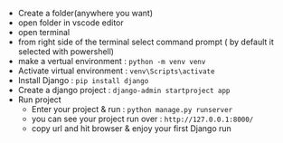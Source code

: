+ Create a folder(anywhere you want)
+ open folder in vscode editor
+ open terminal 
+ from right side of the terminal select command prompt ( by default it selected with powershell)
+ make a vertual environment : `python -m venv venv`
+ Activate virtual environment : `venv\Scripts\activate`
+ Install Django : `pip install django`
+ Create a django project : `django-admin startproject app`
+ Run project 
    + Enter your project & run : `python manage.py runserver`
    + you can see your project run over : `http://127.0.0.1:8000/`
    + copy url and hit browser & enjoy your first Django run
